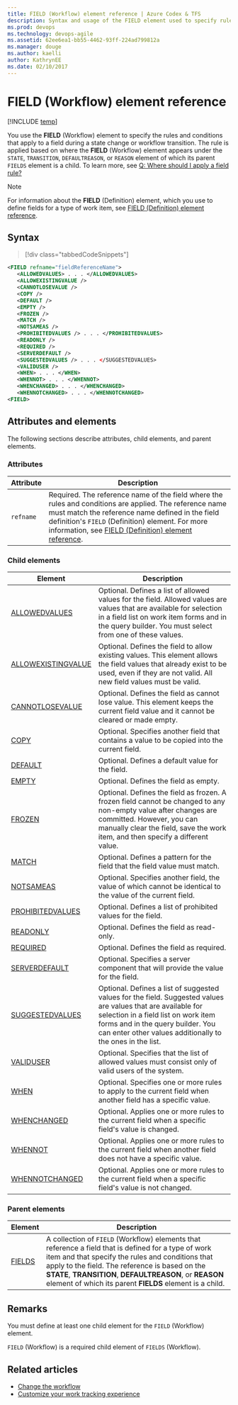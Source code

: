 ```yaml
---
title: FIELD (Workflow) element reference | Azure Codex & TFS
description: Syntax and usage of the FIELD element used to specify rules and conditions on fields within the workflow of a work item type 
ms.prod: devops
ms.technology: devops-agile
ms.assetid: 62ee6ea1-bb55-4462-93ff-224ad799812a
ms.manager: douge
ms.author: kaelliauthor: KathrynEE
ms.date: 02/10/2017
---
```


# FIELD (Workflow) element reference

[!INCLUDE [temp](../../_shared/customization-phase-0-and-1-plus-version-header.md)]

You use the **FIELD** (Workflow) element to specify the rules and conditions that apply to a field during a state change or workflow transition. The rule is applied based on where the **FIELD** (Workflow) element appears under the `STATE`, `TRANSITION`, `DEFAULTREASON`, or `REASON` element of which its parent `FIELDS` element is a child. To learn more, see [Q: Where should I apply a field rule?](https://msdn.microsoft.com/en-us/vstudio/ms404857(v=vs.98).aspx)  
  
> [!NOTE]  
> For information about the **FIELD** (Definition) element, which you use to define fields for a type of work item, see [FIELD (Definition) element reference](field-definition-element-reference.md).  
  
## Syntax  
  
> [!div class="tabbedCodeSnippets"]
```XML
<FIELD refname="fieldReferenceName">  
   <ALLOWEDVALUES> . . . </ALLOWEDVALUES>  
   <ALLOWEXISTINGVALUE />  
   <CANNOTLOSEVALUE />  
   <COPY />  
   <DEFAULT />  
   <EMPTY />  
   <FROZEN />  
   <MATCH />  
   <NOTSAMEAS />  
   <PROHIBITEDVALUES /> . . . </PROHIBITEDVALUES>  
   <READONLY />  
   <REQUIRED />  
   <SERVERDEFAULT />  
   <SUGGESTEDVALUES /> . . . </SUGGESTEDVALUES>  
   <VALIDUSER />  
   <WHEN> . . . </WHEN>  
   <WHENNOT> . . . </WHENNOT>  
   <WHENCHANGED> . . . </WHENCHANGED>  
   <WHENNOTCHANGED> . . . </WHENNOTCHANGED>  
<FIELD>  
```  
  
## Attributes and elements  
 The following sections describe attributes, child elements, and parent elements.  
  
### Attributes  
  
|Attribute|Description|  
|---------------|-----------------|  
|`refname`|Required. The reference name of the field where the rules and conditions are applied. The reference name must match the reference name defined in the field definition's `FIELD` (Definition) element. For more information, see [FIELD (Definition) element reference](field-definition-element-reference.md).|  
  
### Child elements  
  
|Element|Description|  
|-------------|-----------------|  
|[ALLOWEDVALUES](define-pick-lists.md)|Optional. Defines a list of allowed values for the field. Allowed values are values that are available for selection in a field list on work item forms and in the query builder. You must select from one of these values.|  
|[ALLOWEXISTINGVALUE](define-pick-lists.md)|Optional. Defines the field to allow existing values. This element allows the field values that already exist to be used, even if they are not valid. All new field values must be valid.|  
|[CANNOTLOSEVALUE](apply-rule-work-item-field.md)|Optional. Defines the field as cannot lose value. This element keeps the current field value and it cannot be cleared or made empty.|  
|[COPY](define-default-copy-value-field.md)|Optional. Specifies another field that contains a value to be copied into the current field.|  
|[DEFAULT](define-default-copy-value-field.md)|Optional. Defines a default value for the field.|  
|[EMPTY](apply-rule-work-item-field.md)|Optional. Defines the field as empty.|  
|[FROZEN](apply-rule-work-item-field.md)|Optional. Defines the field as frozen. A frozen field cannot be changed to any non-empty value after changes are committed. However, you can manually clear the field, save the work item, and then specify a different value.|  
|[MATCH](apply-pattern-matching-to-string-field.md)|Optional. Defines a pattern for the field that the field value must match.|  
|[NOTSAMEAS](apply-rule-work-item-field.md)|Optional. Specifies another field, the value of which cannot be identical to the value of the current field.|  
|[PROHIBITEDVALUES](define-pick-lists.md)|Optional. Defines a list of prohibited values for the field.|  
|[READONLY](apply-rule-work-item-field.md)|Optional. Defines the field as read-only.|  
|[REQUIRED](apply-rule-work-item-field.md)|Optional. Defines the field as required.|  
|[SERVERDEFAULT](define-default-copy-value-field.md)|Optional. Specifies a server component that will provide the value for the field.|  
|[SUGGESTEDVALUES](define-pick-lists.md)|Optional. Defines a list of suggested values for the field. Suggested values are values that are available for selection in a field list on work item forms and in the query builder. You can enter other values additionally to the ones in the list.|  
|[VALIDUSER](apply-rule-work-item-field.md)|Optional. Specifies that the list of allowed values must consist only of valid users of the system.|  
|[WHEN](assign-conditional-based-values-and-rules.md)|Optional. Specifies one or more rules to apply to the current field when another field has a specific value.|  
|[WHENCHANGED](assign-conditional-based-values-and-rules.md)|Optional. Applies one or more rules to the current field when a specific field's value is changed.|  
|[WHENNOT](assign-conditional-based-values-and-rules.md)|Optional. Applies one or more rules to the current field when another field does not have a specific value.|  
|[WHENNOTCHANGED](assign-conditional-based-values-and-rules.md)|Optional. Applies one or more rules to the current field when a specific field's value is not changed.|  
  
### Parent elements  
  
|Element|Description|  
|-------------|-----------------|  
|[FIELDS](all-workflow-xml-elements-reference.md)|A collection of `FIELD` (Workflow) elements that reference a field that is defined for a type of work item and that specify the rules and conditions that apply to the field. The reference is based on the **STATE**, **TRANSITION**, **DEFAULTREASON**, or **REASON** element of which its parent **FIELDS** element is a child.|  
  
## Remarks  
 You must define at least one child element for the `FIELD` (Workflow) element.  
  
 `FIELD` (Workflow) is a required child element of `FIELDS` (Workflow).  

  
## Related articles   
- [Change the workflow](change-workflow-wit.md)  
- [Customize your work tracking experience](../customize-work.md)  
  
